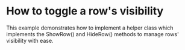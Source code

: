 # How to toggle a row's visibility


<p>This example demonstrates how to implement a helper class which implements the ShowRow() and HideRow() methods to manage rows' visibility with ease.</p>

<br/>


